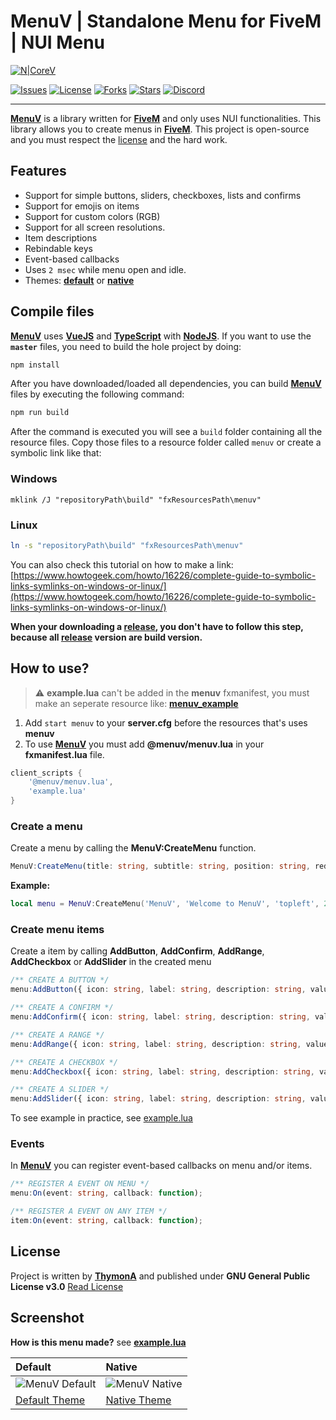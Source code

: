 # MenuV | Standalone Menu for FiveM | NUI Menu
[![N|CoreV](https://i.imgur.com/iq1llQG.jpg)](https://github.com/ThymonA/menuv)

[![Issues](https://img.shields.io/github/issues/ThymonA/menuv.svg?style=for-the-badge)](https://github.com/ThymonA/menuv/issues)
[![License](https://img.shields.io/github/license/ThymonA/menuv.svg?style=for-the-badge)](https://github.com/ThymonA/menuv/blob/master/LICENSE)
[![Forks](https://img.shields.io/github/forks/ThymonA/menuv.svg?style=for-the-badge)](https://github.com/ThymonA/menuv)
[![Stars](https://img.shields.io/github/stars/ThymonA/menuv.svg?style=for-the-badge)](https://github.com/ThymonA/menuv)
[![Discord](https://img.shields.io/badge/discord-Tigo%239999-7289da?style=for-the-badge&logo=discord)](https://discordapp.com/users/733686533873467463)

---

**[MenuV](https://github.com/ThymonA/menuv)** is a library written for **[FiveM](https://fivem.net/)** and only uses NUI functionalities. This library allows you to create menus in **[FiveM](https://fivem.net/)**. This project is open-source and you must respect the [license](https://github.com/ThymonA/menuv/blob/master/LICENSE) and the hard work.

## Features
- Support for simple buttons, sliders, checkboxes, lists and confirms
- Support for emojis on items
- Support for custom colors (RGB)
- Support for all screen resolutions.
- Item descriptions
- Rebindable keys
- Event-based callbacks
- Uses `2 msec` while menu open and idle.
- Themes: **[default](https://i.imgur.com/KSkeiQm.png)** or **[native](https://i.imgur.com/KSkeiQm.png)**

## Compile files
**[MenuV](https://github.com/ThymonA/menuv)** uses **[VueJS](https://vuejs.org/v2/guide/installation.html#NPM)** and **[TypeScript](https://www.npmjs.com/package/typescript)** with **[NodeJS](https://nodejs.org/en/)**. If you want to use the **`master`** files, you need to build the hole project by doing:

```sh
npm install
```
After you have downloaded/loaded all dependencies, you can build **[MenuV](https://github.com/ThymonA/menuv)** files by executing the following command:
```sh
npm run build
```

After the command is executed you will see a `build` folder containing all the resource files.
Copy those files to a resource folder called `menuv` or create a symbolic link like that:

### Windows

```batch
mklink /J "repositoryPath\build" "fxResourcesPath\menuv"
```

### Linux

```sh
ln -s "repositoryPath\build" "fxResourcesPath\menuv"
```

You can also check this tutorial on how to make a link:
[https://www.howtogeek.com/howto/16226/complete-guide-to-symbolic-links-symlinks-on-windows-or-linux/](https://www.howtogeek.com/howto/16226/complete-guide-to-symbolic-links-symlinks-on-windows-or-linux/)

**When your downloading a [release](https://github.com/ThymonA/menuv/releases), you don't have to follow this step, because all [release](https://github.com/ThymonA/menuv/releases) version are build version.**

## How to use?
> ⚠️ **example.lua** can't be added in the **menuv** fxmanifest, you must make an seperate resource like: **[menuv_example](https://github.com/ThymonA/menuv/tree/master/example)**
1. Add `start menuv` to your **server.cfg** before the resources that's uses **menuv**
2. To use **[MenuV](https://github.com/ThymonA/menuv)** you must add **@menuv/menuv.lua** in your **fxmanifest.lua** file.

```lua
client_scripts {
    '@menuv/menuv.lua',
    'example.lua'
}
```

### Create a menu
Create a menu by calling the **MenuV:CreateMenu** function.
```ts
MenuV:CreateMenu(title: string, subtitle: string, position: string, red: number, green: number, blue: number, texture: string, disctionary: string, namespace: string, theme: string)
```
**Example:**
```lua
local menu = MenuV:CreateMenu('MenuV', 'Welcome to MenuV', 'topleft', 255, 0, 0, 'size-125', 'default', 'menuv', 'example_namespace', 'native')
```

### Create menu items
Create a item by calling **AddButton**, **AddConfirm**, **AddRange**, **AddCheckbox** or **AddSlider** in the created menu
```ts
/** CREATE A BUTTON */
menu:AddButton({ icon: string, label: string, description: string, value: any, disabled: boolean });

/** CREATE A CONFIRM */
menu:AddConfirm({ icon: string, label: string, description: string, value: boolean, disabled: boolean });

/** CREATE A RANGE */
menu:AddRange({ icon: string, label: string, description: string, value: number, min: number, max: number, disabled: boolean });

/** CREATE A CHECKBOX */
menu:AddCheckbox({ icon: string, label: string, description: string, value: boolean, disabled: boolean });

/** CREATE A SLIDER */
menu:AddSlider({ icon: string, label: string, description: string, value: number, values: [] { label: string, value: any, description: string }, disabled: boolean });
```
To see example in practice, see [example.lua](https://github.com/ThymonA/menuv/blob/master/example/example.lua)

### Events
In **[MenuV](https://github.com/ThymonA/menuv)** you can register event-based callbacks on menu and/or items.
```ts
/** REGISTER A EVENT ON MENU */
menu:On(event: string, callback: function);

/** REGISTER A EVENT ON ANY ITEM */
item:On(event: string, callback: function);
```


## License
Project is written by **[ThymonA](https://github.com/ThymonA/)** and published under
**GNU General Public License v3.0**
[Read License](https://github.com/ThymonA/menuv/blob/master/LICENSE)

## Screenshot
**How is this menu made?** see **[example.lua](https://github.com/ThymonA/menuv/blob/master/example/example.lua)**


Default | Native
:-------|:--------
![MenuV Default](https://i.imgur.com/xGagIBm.png) | ![MenuV Native](https://i.imgur.com/KSkeiQm.png)
[Default Theme](https://i.imgur.com/xGagIBm.png) | [Native Theme](https://i.imgur.com/KSkeiQm.png)
